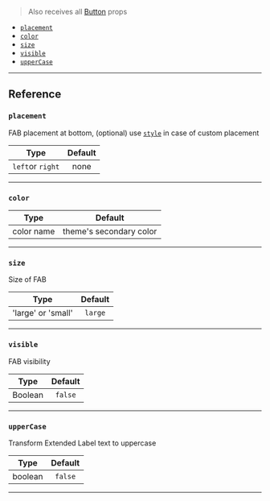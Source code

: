 > Also receives all [Button](https://reactnativeelements.com/docs/button#props) props

- [`placement`](#placement)
- [`color`](#color)
- [`size`](#size)
- [`visible`](#visible)
- [`upperCase`](#upperCase)

---

## Reference

### `placement`

FAB placement at bottom, (optional) use [`style`](#style) in case of custom placement

|       Type       | Default |
| :--------------: | :-----: |
| `left`or `right` |  none   |

---

### `color`

|    Type    |         Default         |
| :--------: | :---------------------: |
| color name | theme's secondary color |

---

### `size`

Size of FAB

|        Type        | Default |
| :----------------: | :-----: |
| 'large' or 'small' | `large` |

---

### `visible`

FAB visibility

|  Type   | Default |
| :-----: | :-----: |
| Boolean | `false` |

---

### `upperCase`

Transform Extended Label text to uppercase

|  Type   | Default |
| :-----: | :-----: |
| boolean | `false` |

---
